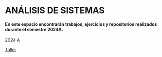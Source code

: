 # ANÁLISIS DE SISTEMAS

#### En este espacio encontrarán trabajos, ejercicios y repositorios realizados durante el semestre 2024A.

2024 A

[Taller](Taller_1Corte_III)